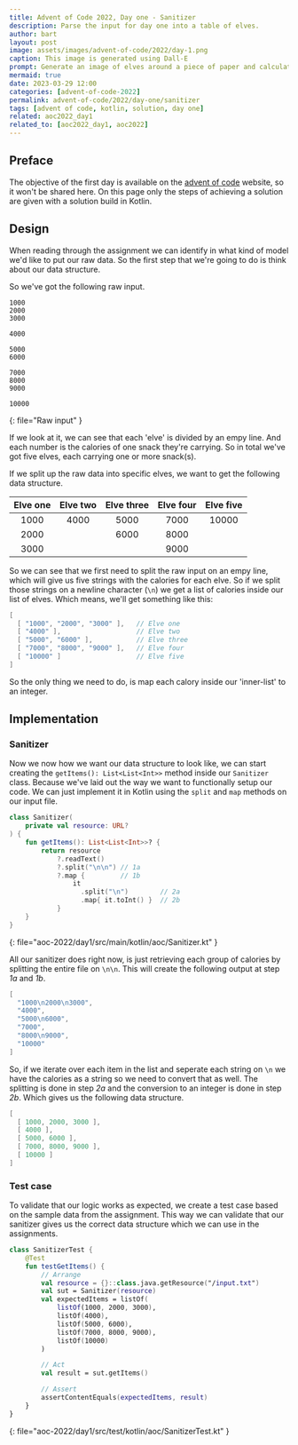```yaml
---
title: Advent of Code 2022, Day one - Sanitizer
description: Parse the input for day one into a table of elves.
author: bart
layout: post
image: assets/images/advent-of-code/2022/day-1.png
caption: This image is generated using Dall-E
prompt: Generate an image of elves around a piece of paper and calculator while trying to calculate the largest number in a minimalistic flat style
mermaid: true
date: 2023-03-29 12:00
categories: [advent-of-code-2022]
permalink: advent-of-code/2022/day-one/sanitizer
tags: [advent of code, kotlin, solution, day one]
related: aoc2022_day1
related_to: [aoc2022_day1, aoc2022]
---
```


## Preface

The objective of the first day is available on the [advent of code](https://adventofcode.com/2022/day/1) website, so it won't be shared here. On this page only the
steps of achieving a solution are given with a solution build in Kotlin.

## Design

When reading through the assignment we can identify in what kind of model we'd like to put our raw data. So the first step that we're going to do is think about
our data structure.

So we've got the following raw input.

```
1000
2000
3000

4000

5000
6000

7000
8000
9000

10000
```
{: file="Raw input" }

If we look at it, we can see that each 'elve' is divided by an empy line. And each number is the calories of one snack they're carrying. So in total we've got five elves,
each carrying one or more snack(s).

If we split up the raw data into specific elves, we want to get the following data structure.

|Elve one|Elve two|Elve three|Elve four|Elve five|
|:------:|:------:|:--------:|:-------:|:-------:|
| 1000   | 4000   | 5000     | 7000    | 10000   |
| 2000   |        | 6000     | 8000    |         |
| 3000   |        |          | 9000    |         |

So we can see that we first need to split the raw input on an empy line, which will give us five strings with the calories for each elve. So if we split those strings on a newline character (`\n`)
we get a list of calories inside our list of elves. Which means, we'll get something like this:

```kotlin
[
  [ "1000", "2000", "3000" ],   // Elve one
  [ "4000" ],                   // Elve two
  [ "5000", "6000" ],           // Elve three
  [ "7000", "8000", "9000" ],   // Elve four
  [ "10000" ]                   // Elve five
]
```

So the only thing we need to do, is map each calory inside our 'inner-list' to an integer.

## Implementation

### Sanitizer

Now we now how we want our data structure to look like, we can start creating the `getItems(): List<List<Int>>` method inside our `Sanitizer` class.
Because we've laid out the way we want to functionally setup our code. We can just implement it in Kotlin using the `split` and `map` methods on our input file.

```kotlin
class Sanitizer(
    private val resource: URL?
) {
    fun getItems(): List<List<Int>>? {
        return resource
            ?.readText()
            ?.split("\n\n") // 1a
            ?.map {         // 1b
                it
                  .split("\n")        // 2a
                  .map{ it.toInt() }  // 2b
            }
    }
}
```
{: file="aoc-2022/day1/src/main/kotlin/aoc/Sanitizer.kt" }

All our sanitizer does right now, is just retrieving each group of calories by splitting the entire file on `\n\n`. This will create the following output at step _1a_ and _1b_.

```kotlin
[
  "1000\n2000\n3000",
  "4000",
  "5000\n6000",
  "7000",
  "8000\n9000",
  "10000"
]
```

So, if we iterate over each item in the list and seperate each string on `\n` we have the calories as a string so we need to convert that as well. The splitting is
done in step _2a_ and the conversion to an integer is done in step _2b_. Which gives us the following data structure.

```kotlin
[
  [ 1000, 2000, 3000 ],
  [ 4000 ],
  [ 5000, 6000 ],
  [ 7000, 8000, 9000 ],
  [ 10000 ]
]
```

### Test case

To validate that our logic works as expected, we create a test case based on the sample data from the assignment. This way we can validate that our sanitizer gives us the
correct data structure which we can use in the assignments.

```kotlin
class SanitizerTest {
    @Test
    fun testGetItems() {
        // Arrange
        val resource = {}::class.java.getResource("/input.txt")
        val sut = Sanitizer(resource)
        val expectedItems = listOf(
            listOf(1000, 2000, 3000),
            listOf(4000),
            listOf(5000, 6000),
            listOf(7000, 8000, 9000),
            listOf(10000)
        )

        // Act
        val result = sut.getItems()

        // Assert
        assertContentEquals(expectedItems, result)
    }
}
```
{: file="aoc-2022/day1/src/test/kotlin/aoc/SanitizerTest.kt" }
